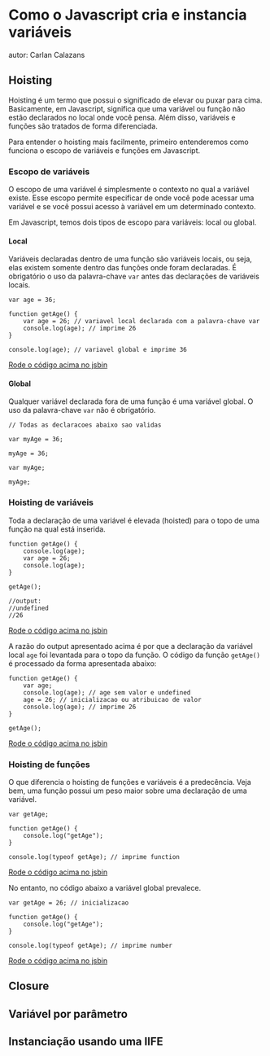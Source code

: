 # Como o Javascript cria e instancia variáveis
autor: Carlan Calazans <carlancalazans at gmail.com>

## Hoisting

Hoisting é um termo que possui o significado de elevar ou puxar para cima. Basicamente, em Javascript, significa que uma variável ou função não estão declarados no local onde você pensa. Além disso, variáveis e funções são tratados de forma diferenciada.

Para entender o hoisting mais facilmente, primeiro entenderemos como funciona o escopo de variáveis e funções em Javascript.

### Escopo de variáveis

O escopo de uma variável é simplesmente o contexto no qual a variável existe. Esse escopo permite especificar de onde você pode acessar uma variável e se você possui acesso à variável em um determinado contexto.

Em Javascript, temos dois tipos de escopo para variáveis: local ou global.

#### Local

Variáveis declaradas dentro de uma função são variáveis locais, ou seja, elas existem somente dentro das funções onde foram declaradas. É obrigatório o uso da palavra-chave `var` antes das declarações de variáveis locais.

```
var age = 36;

function getAge() {
	var age = 26; // variavel local declarada com a palavra-chave var
	console.log(age); // imprime 26
}

console.log(age); // variavel global e imprime 36
```
[Rode o código acima no jsbin](https://jsbin.com/xurupucemo/edit?js,console)

#### Global

Qualquer variável declarada fora de uma função é uma variável global. O uso da palavra-chave `var` não é obrigatório.

```
// Todas as declaracoes abaixo sao validas

var myAge = 36;

myAge = 36;

var myAge;

myAge;
```

### Hoisting de variáveis

Toda a declaração de uma variável é elevada (hoisted) para o topo de uma função na qual está inserida.

```
function getAge() {
	console.log(age);
	var age = 26;
	console.log(age);
}

getAge();

//output:
//undefined
//26
```
[Rode o código acima no jsbin](https://jsbin.com/cedamobeju/edit?js,console)

A razão do output apresentado acima é por que a declaração da variável local `age` foi levantada para o topo da função. O código da função `getAge()` é processado da forma apresentada abaixo:

```
function getAge() {
	var age;
	console.log(age); // age sem valor e undefined
	age = 26; // inicializacao ou atribuicao de valor
	console.log(age); // imprime 26
}

getAge();
```
[Rode o código acima no jsbin](https://jsbin.com/pumubapeqi/edit?js,console)

### Hoisting de funções

O que diferencia o hoisting de funções e variáveis é a predecência. Veja bem, uma função possui um peso maior sobre uma declaração de uma variável.

```
var getAge;

function getAge() {
	console.log("getAge");
}

console.log(typeof getAge); // imprime function
```
[Rode o código acima no jsbin](https://jsbin.com/radevuliga/edit?js,console)

No entanto, no código abaixo a variável global prevalece.

```
var getAge = 26; // inicializacao

function getAge() {
	console.log("getAge");
}

console.log(typeof getAge); // imprime number
```
[Rode o código acima no jsbin](https://jsbin.com/jutomoceja/edit?js,console)

## Closure

## Variável por parâmetro

## Instanciação usando uma IIFE


